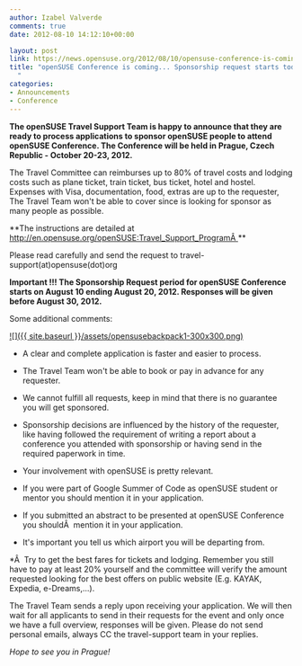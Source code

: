 ```yaml
---
author: Izabel Valverde
comments: true
date: 2012-08-10 14:12:10+00:00

layout: post
link: https://news.opensuse.org/2012/08/10/opensuse-conference-is-coming-sponsorship-request-starts-today/
title: "openSUSE Conference is coming... Sponsorship request starts today!\
  "
categories:
- Announcements
- Conference
---
```

**The openSUSE Travel Support Team is happy to announce that they are ready to process applications to sponsor openSUSE people to attend openSUSE Conference. The Conference will be held in Prague, Czech Republic - October 20-23, 2012.**

The Travel Committee can reimburses up to 80% of travel costs and lodging costs such as plane ticket, train ticket, bus ticket, hotel and hostel. Expenses with Visa, documentation, food, extras are up to the requester, The Travel Team won't be able to cover since is looking for sponsor as many people as possible.

**The instructions are detailed at http://en.opensuse.org/openSUSE:Travel_Support_ProgramÂ **

Please read carefully and send the request to travel-support(at)opensuse(dot)org

**Important !!! The Sponsorship Request period for openSUSE Conference starts on August 10 ending August 20, 2012. Responses will be given before August 30, 2012.**

Some additional comments:

[![]({{ site.baseurl }}/assets/opensusebackpack1-300x300.png)](https://news.opensuse.org/2012/08/10/opensuse-conference-is-coming-sponsorship-request-starts-today/opensusebackpack-2/)

* A clear and complete application is faster and easier to process.

* The Travel Team won't be able to book or pay in advance for any requester.

* We cannot fulfill all requests, keep in mind that there is no guarantee you will get sponsored.

* Sponsorship decisions are influenced by the history of the requester, like having followed the requirement of writing a report about a conference you attended with sponsorship or having send in the required paperwork in time.

* Your involvement with openSUSE is pretty relevant.

* If you were part of Google Summer of Code as openSUSE student or mentor you should mention it in your application.

* If you submitted an abstract to be presented at openSUSE Conference you shouldÂ  mention it in your application.

* It's important you tell us which airport you will be departing from.

*Â  Try to get the best fares for tickets and lodging. Remember you still have to pay at least 20% yourself and the committee will verify the amount requested looking for the best offers on public website (E.g. KAYAK, Expedia, e-Dreams,...).

The Travel Team sends a reply upon receiving your application. We will then wait for all applicants to send in their requests for the event and only once we have a full overview, responses will be given. Please do not send personal emails, always CC the travel-support team in your replies.

_Hope to see you in Prague!_		
